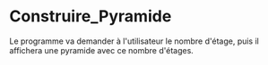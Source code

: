 # Construire_Pyramide
Le programme va demander à l'utilisateur le nombre d'étage, puis il affichera une pyramide avec ce nombre d'étages.
